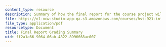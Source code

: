 ```yaml
---
content_type: resource
description: Summary of how the final report for the course project will be graded.
file: https://ol-ocw-studio-app-qa.s3.amazonaws.com/courses/hst-921-information-technology-in-the-health-care-system-of-the-future-spring-2009/ff2a1a66906406ab48228996668ac007_MITHST_921S09_prj_fn_grep.pdf
file_type: application/pdf
resourcetype: Document
title: Final Report Grading Summary
uid: ff2a1a66-9064-06ab-4822-8996668ac007
---
```

